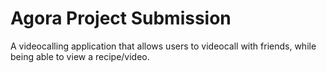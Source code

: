 # Agora Project Submission

A videocalling application that allows users to videocall with friends, while being able to view a recipe/video.
